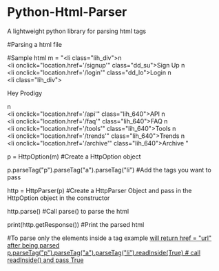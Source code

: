 # Python-Html-Parser
A lightweight python library for parsing html tags

#Parsing a html file

#Sample html 
m = "<li class=\"lih_div\"></li>n\
				<li onclick=\"location.href='/signup'\" class=\"dd_su\">Sign Up </li>n\
				<li onclick=\"location.href='/login'\" class=\"dd_lo\">Login </li>n\
				<li class=\"lih_div\"></li><p>Hey Prodigy</p>n\
				<li onclick=\"location.href='/api'\" class=\"lih_640\">API </li>n\
				<li onclick=\"location.href='/faq'\" class=\"lih_640\">FAQ </li>n\
				<li onclick=\"location.href='/tools'\" class=\"lih_640\">Tools </li>n\
				<li onclick=\"location.href='/trends'\" class=\"lih_640\">Trends </li>n\
				<li onclick=\"location.href='/archive'\" class=\"lih_640\">Archive</li>		"

p = HttpOption(m) #Create a HttpOption object

p.parseTag("p").parseTag("a").parseTag("li") #Add the tags you want to pass

http = HttpParser(p) #Create a HttpParser Object and pass in the HttpOption object in the constructor

http.parse() #Call parse() to parse the html

print(http.getResponse()) #Print the parsed html

#To parse only the elements inside a tag example  <a href="url"/> will return href = "url" after being parsed
p.parseTag("p").parseTag("a").parseTag("li").readInside(True) # call readInside() and pass True



